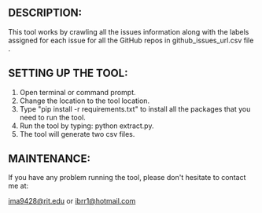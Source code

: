 DESCRIPTION: 
------------
This tool works by crawling
all the issues information along with the labels assigned for each issue for all the GitHub repos in github_issues_url.csv file . 


SETTING UP THE TOOL:
--------------------
1. Open terminal or command prompt.
2. Change the location to the tool location.
3. Type "pip install -r requirements.txt" to install all the packages that you need to run the tool.
4. Run the tool by typing: python extract.py.
5. The tool will generate two csv files.

MAINTENANCE:
-----------
If you have any problem running the tool, please don't hesitate to contact me at: 

ima9428@rit.edu or ibrr1@hotmail.com
